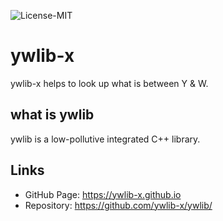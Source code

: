 ![License-MIT](https://img.shields.io/github/license/ywlib-x/ywlib-x.github.io?color=blue&style=plastic)

# ywlib-x
ywlib-x helps to look up what is between Y & W.

## what is ywlib
ywlib is a low-pollutive integrated C++ library.

## Links
* GitHub Page: https://ywlib-x.github.io
* Repository: https://github.com/ywlib-x/ywlib/
